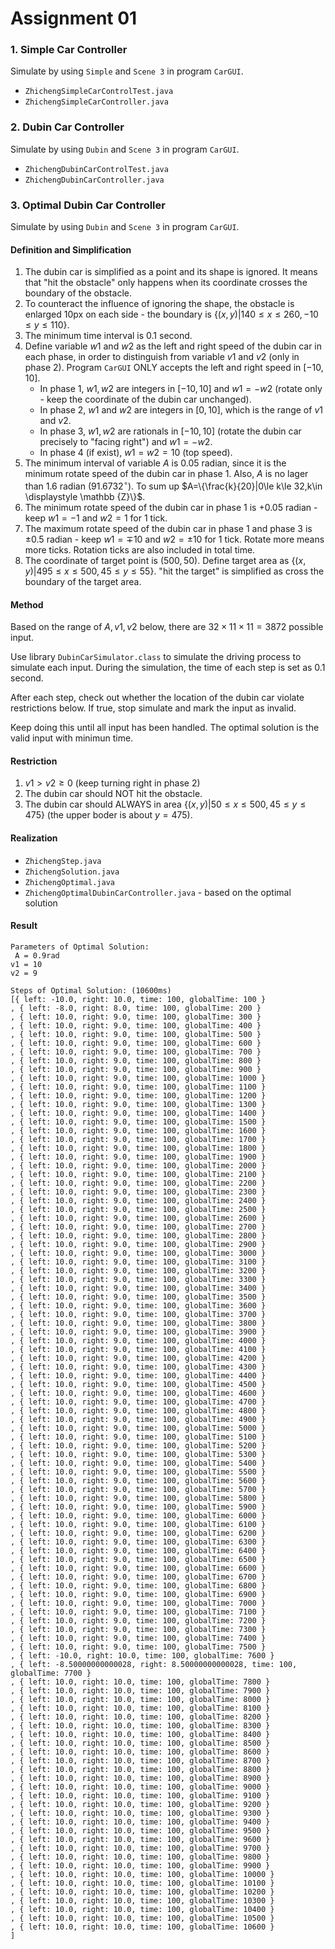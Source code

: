 # Assignment 01

### 1. Simple Car Controller

Simulate by using `Simple` and `Scene 3` in program `CarGUI`.

- `ZhichengSimpleCarControlTest.java`
- `ZhichengSimpleCarController.java`

### 2. Dubin Car Controller

Simulate by using `Dubin` and `Scene 3` in program `CarGUI`.

- `ZhichengDubinCarControlTest.java`
- `ZhichengDubinCarController.java`

### 3. Optimal Dubin Car Controller

Simulate by using `Dubin` and `Scene 3` in program `CarGUI`.

#### Definition and Simplification

1. The dubin car is simplified as a point and its shape is ignored. It means that "hit the obstacle" only happens when its coordinate crosses the boundary of the obstacle.
2. To counteract the influence of ignoring the shape, the obstacle is enlarged 10px on each side - the boundary is $\{(x,y)|140\le x\le 260,-10\le y\le110\}$.
3. The minimum time interval is 0.1 second.
4. Define variable $w1$ and $w2$ as the left and right speed of the dubin car in each phase, in order to distinguish from variable $v1$ and $v2$ (only in phase 2). Program `CarGUI` ONLY accepts the left and right speed in $[-10,10]$.
   - In phase 1, $w1,w2​$ are integers in $[-10,10]​$ and $w1=-w2​$ (rotate only - keep the coordinate of the dubin car unchanged).
   - In phase 2, $w1​$ and $w2​$ are integers in $[0,10]​$, which is the range of $v1​$ and $v2​$.
   - In phase 3, $w1,w2$ are rationals in $[-10,10]$ (rotate the dubin car precisely to "facing right") and $w1=-w2​$.
   - In phase 4 (if exist), $w1=w2=10$ (top speed).
5. The minimum interval of variable $A$ is 0.05 radian, since it is the minimum rotate speed of the dubin car in phase 1. Also, $A$ is no lager than 1.6 radian ($91.6732^{\circ}$). To sum up $A=\{\frac{k}{20}|0\le k\le 32,k\in \displaystyle \mathbb {Z}\}$.
6. The minimum rotate speed of the dubin car in phase 1 is $+0.05​$ radian - keep $w1=-1​$ and $w2=1​$ for 1 tick.
7. The maximum rotate speed of the dubin car in phase 1 and phase 3 is $\pm 0.5$ radian - keep $w1=\mp 10$ and $w2=\pm 10$ for 1 tick. Rotate more means more ticks. Rotation ticks are also included in total time​.
8. The coordinate of target point is $(500, 50)$. Define target area as $\{(x,y)|495\le x\le 500,45\le y\le 55\}$. "hit the target" is simplified as cross the boundary of the target area.

#### Method

Based on the range of $A,v1,v2$ below, there are $32\times 11\times 11=3872$ possible input.

Use library `DubinCarSimulator.class` to simulate the driving process to simulate each input. During the simulation, the time of each step is set as 0.1 second.

After each step, check out whether the location of the dubin car violate restrictions below. If true, stop simulate and mark the input as invalid.

Keep doing this until all input has been handled. The optimal solution is the valid input with minimun time.

#### Restriction

1. $v1>v2\ge 0$ (keep turning right in phase 2)
2. The dubin car should NOT hit the obstacle.
3. The dubin car should ALWAYS in area $\{(x,y)|50\le x\le500,45\le y\le475\}$ (the upper boder is about $y=475$).

#### Realization

- `ZhichengStep.java`
- `ZhichengSolution.java`
- `ZhichengOptimal.java`
- `ZhichengOptimalDubinCarController.java` - based on the optimal solution

#### Result

```
Parameters of Optimal Solution:
 A = 0.9rad
v1 = 10
v2 = 9

Steps of Optimal Solution: (10600ms)
[{ left: -10.0, right: 10.0, time: 100, globalTime: 100 }
, { left: -8.0, right: 8.0, time: 100, globalTime: 200 }
, { left: 10.0, right: 9.0, time: 100, globalTime: 300 }
, { left: 10.0, right: 9.0, time: 100, globalTime: 400 }
, { left: 10.0, right: 9.0, time: 100, globalTime: 500 }
, { left: 10.0, right: 9.0, time: 100, globalTime: 600 }
, { left: 10.0, right: 9.0, time: 100, globalTime: 700 }
, { left: 10.0, right: 9.0, time: 100, globalTime: 800 }
, { left: 10.0, right: 9.0, time: 100, globalTime: 900 }
, { left: 10.0, right: 9.0, time: 100, globalTime: 1000 }
, { left: 10.0, right: 9.0, time: 100, globalTime: 1100 }
, { left: 10.0, right: 9.0, time: 100, globalTime: 1200 }
, { left: 10.0, right: 9.0, time: 100, globalTime: 1300 }
, { left: 10.0, right: 9.0, time: 100, globalTime: 1400 }
, { left: 10.0, right: 9.0, time: 100, globalTime: 1500 }
, { left: 10.0, right: 9.0, time: 100, globalTime: 1600 }
, { left: 10.0, right: 9.0, time: 100, globalTime: 1700 }
, { left: 10.0, right: 9.0, time: 100, globalTime: 1800 }
, { left: 10.0, right: 9.0, time: 100, globalTime: 1900 }
, { left: 10.0, right: 9.0, time: 100, globalTime: 2000 }
, { left: 10.0, right: 9.0, time: 100, globalTime: 2100 }
, { left: 10.0, right: 9.0, time: 100, globalTime: 2200 }
, { left: 10.0, right: 9.0, time: 100, globalTime: 2300 }
, { left: 10.0, right: 9.0, time: 100, globalTime: 2400 }
, { left: 10.0, right: 9.0, time: 100, globalTime: 2500 }
, { left: 10.0, right: 9.0, time: 100, globalTime: 2600 }
, { left: 10.0, right: 9.0, time: 100, globalTime: 2700 }
, { left: 10.0, right: 9.0, time: 100, globalTime: 2800 }
, { left: 10.0, right: 9.0, time: 100, globalTime: 2900 }
, { left: 10.0, right: 9.0, time: 100, globalTime: 3000 }
, { left: 10.0, right: 9.0, time: 100, globalTime: 3100 }
, { left: 10.0, right: 9.0, time: 100, globalTime: 3200 }
, { left: 10.0, right: 9.0, time: 100, globalTime: 3300 }
, { left: 10.0, right: 9.0, time: 100, globalTime: 3400 }
, { left: 10.0, right: 9.0, time: 100, globalTime: 3500 }
, { left: 10.0, right: 9.0, time: 100, globalTime: 3600 }
, { left: 10.0, right: 9.0, time: 100, globalTime: 3700 }
, { left: 10.0, right: 9.0, time: 100, globalTime: 3800 }
, { left: 10.0, right: 9.0, time: 100, globalTime: 3900 }
, { left: 10.0, right: 9.0, time: 100, globalTime: 4000 }
, { left: 10.0, right: 9.0, time: 100, globalTime: 4100 }
, { left: 10.0, right: 9.0, time: 100, globalTime: 4200 }
, { left: 10.0, right: 9.0, time: 100, globalTime: 4300 }
, { left: 10.0, right: 9.0, time: 100, globalTime: 4400 }
, { left: 10.0, right: 9.0, time: 100, globalTime: 4500 }
, { left: 10.0, right: 9.0, time: 100, globalTime: 4600 }
, { left: 10.0, right: 9.0, time: 100, globalTime: 4700 }
, { left: 10.0, right: 9.0, time: 100, globalTime: 4800 }
, { left: 10.0, right: 9.0, time: 100, globalTime: 4900 }
, { left: 10.0, right: 9.0, time: 100, globalTime: 5000 }
, { left: 10.0, right: 9.0, time: 100, globalTime: 5100 }
, { left: 10.0, right: 9.0, time: 100, globalTime: 5200 }
, { left: 10.0, right: 9.0, time: 100, globalTime: 5300 }
, { left: 10.0, right: 9.0, time: 100, globalTime: 5400 }
, { left: 10.0, right: 9.0, time: 100, globalTime: 5500 }
, { left: 10.0, right: 9.0, time: 100, globalTime: 5600 }
, { left: 10.0, right: 9.0, time: 100, globalTime: 5700 }
, { left: 10.0, right: 9.0, time: 100, globalTime: 5800 }
, { left: 10.0, right: 9.0, time: 100, globalTime: 5900 }
, { left: 10.0, right: 9.0, time: 100, globalTime: 6000 }
, { left: 10.0, right: 9.0, time: 100, globalTime: 6100 }
, { left: 10.0, right: 9.0, time: 100, globalTime: 6200 }
, { left: 10.0, right: 9.0, time: 100, globalTime: 6300 }
, { left: 10.0, right: 9.0, time: 100, globalTime: 6400 }
, { left: 10.0, right: 9.0, time: 100, globalTime: 6500 }
, { left: 10.0, right: 9.0, time: 100, globalTime: 6600 }
, { left: 10.0, right: 9.0, time: 100, globalTime: 6700 }
, { left: 10.0, right: 9.0, time: 100, globalTime: 6800 }
, { left: 10.0, right: 9.0, time: 100, globalTime: 6900 }
, { left: 10.0, right: 9.0, time: 100, globalTime: 7000 }
, { left: 10.0, right: 9.0, time: 100, globalTime: 7100 }
, { left: 10.0, right: 9.0, time: 100, globalTime: 7200 }
, { left: 10.0, right: 9.0, time: 100, globalTime: 7300 }
, { left: 10.0, right: 9.0, time: 100, globalTime: 7400 }
, { left: 10.0, right: 9.0, time: 100, globalTime: 7500 }
, { left: -10.0, right: 10.0, time: 100, globalTime: 7600 }
, { left: -8.50000000000028, right: 8.50000000000028, time: 100, globalTime: 7700 }
, { left: 10.0, right: 10.0, time: 100, globalTime: 7800 }
, { left: 10.0, right: 10.0, time: 100, globalTime: 7900 }
, { left: 10.0, right: 10.0, time: 100, globalTime: 8000 }
, { left: 10.0, right: 10.0, time: 100, globalTime: 8100 }
, { left: 10.0, right: 10.0, time: 100, globalTime: 8200 }
, { left: 10.0, right: 10.0, time: 100, globalTime: 8300 }
, { left: 10.0, right: 10.0, time: 100, globalTime: 8400 }
, { left: 10.0, right: 10.0, time: 100, globalTime: 8500 }
, { left: 10.0, right: 10.0, time: 100, globalTime: 8600 }
, { left: 10.0, right: 10.0, time: 100, globalTime: 8700 }
, { left: 10.0, right: 10.0, time: 100, globalTime: 8800 }
, { left: 10.0, right: 10.0, time: 100, globalTime: 8900 }
, { left: 10.0, right: 10.0, time: 100, globalTime: 9000 }
, { left: 10.0, right: 10.0, time: 100, globalTime: 9100 }
, { left: 10.0, right: 10.0, time: 100, globalTime: 9200 }
, { left: 10.0, right: 10.0, time: 100, globalTime: 9300 }
, { left: 10.0, right: 10.0, time: 100, globalTime: 9400 }
, { left: 10.0, right: 10.0, time: 100, globalTime: 9500 }
, { left: 10.0, right: 10.0, time: 100, globalTime: 9600 }
, { left: 10.0, right: 10.0, time: 100, globalTime: 9700 }
, { left: 10.0, right: 10.0, time: 100, globalTime: 9800 }
, { left: 10.0, right: 10.0, time: 100, globalTime: 9900 }
, { left: 10.0, right: 10.0, time: 100, globalTime: 10000 }
, { left: 10.0, right: 10.0, time: 100, globalTime: 10100 }
, { left: 10.0, right: 10.0, time: 100, globalTime: 10200 }
, { left: 10.0, right: 10.0, time: 100, globalTime: 10300 }
, { left: 10.0, right: 10.0, time: 100, globalTime: 10400 }
, { left: 10.0, right: 10.0, time: 100, globalTime: 10500 }
, { left: 10.0, right: 10.0, time: 100, globalTime: 10600 }
]
```


